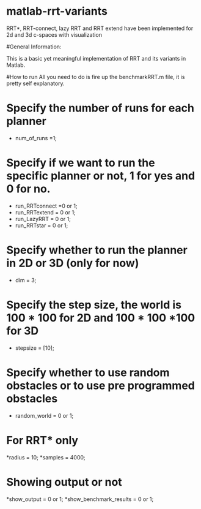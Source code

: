 matlab-rrt-variants
===================

RRT*, RRT-connect, lazy RRT and RRT extend have been implemented for 2d and 3d c-spaces with visualization

#General Information:

This is a basic yet meaningful implementation of RRT and its variants in Matlab.

#How to run
All you need to do is fire up the benchmarkRRT.m file, it is pretty self explanatory.

# Specify the number of runs for each planner
* num_of_runs =1;

# Specify if we want to run the specific planner or not, 1 for yes and 0 for no.
* run_RRTconnect =0 or 1; 
* run_RRTextend = 0 or 1;
* run_LazyRRT = 0 or 1;
* run_RRTstar = 0 or 1;

# Specify whether to run the planner in 2D or 3D (only for now)
* dim = 3;

# Specify the step size, the world is 100 \* 100 for 2D and 100 \* 100 \*100 for 3D 
* stepsize = [10];

# Specify whether to use random obstacles or to use pre programmed obstacles
* random_world = 0 or 1;

# For RRT* only
*radius = 10;
*samples = 4000;

# Showing output or not
*show_output = 0 or 1;
*show_benchmark_results = 0 or 1;

